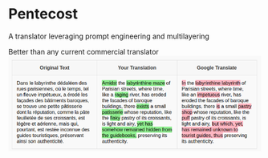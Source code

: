 # Pentecost
A translator leveraging prompt engineering and multilayering

Better than any current commercial translator ![Example](example.png)
